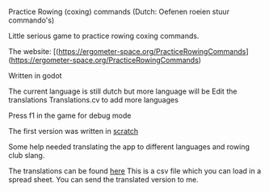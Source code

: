 Practice Rowing (coxing) commands
(Dutch: Oefenen roeien stuur commando's)

Little serious game to practice rowing coxing commands. 

The website:
[(https://ergometer-space.org/PracticeRowingCommands]
(https://ergometer-space.org/PracticeRowingCommands)

Written in godot

The current language is still dutch but more language will be Edit the translations Translations.cv to add more languages

Press f1 in the game for debug mode

The first version was written in [scratch](https://scratch.mit.edu/projects/578632637/)

Some help needed translating the app to different languages and rowing club slang.

The translations can be found [here](/translations/Translations.csv) This is a csv file which you can load in a spread sheet. You can send the translated version to me.
